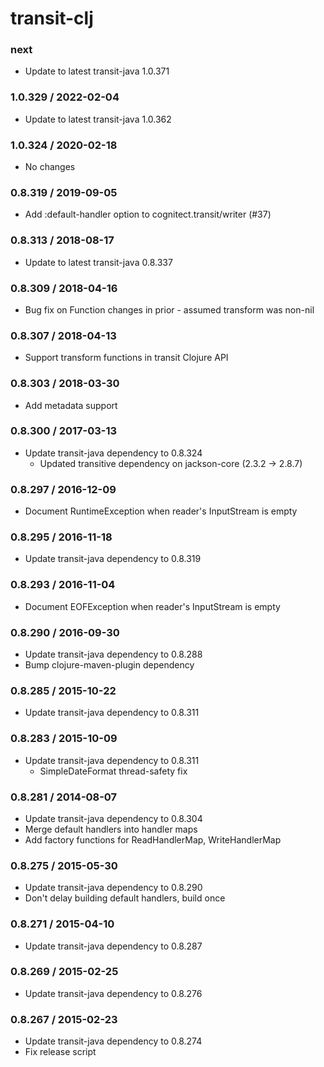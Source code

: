# transit-clj

### next

* Update to latest transit-java 1.0.371

### 1.0.329 / 2022-02-04

* Update to latest transit-java 1.0.362

### 1.0.324 / 2020-02-18

* No changes

### 0.8.319 / 2019-09-05

* Add :default-handler option to cognitect.transit/writer (#37)

### 0.8.313 / 2018-08-17

* Update to latest transit-java 0.8.337

### 0.8.309 / 2018-04-16

* Bug fix on Function changes in prior - assumed transform was non-nil

### 0.8.307 / 2018-04-13

* Support transform functions in transit Clojure API

### 0.8.303 / 2018-03-30

* Add metadata support

### 0.8.300 / 2017-03-13

* Update transit-java dependency to 0.8.324
  * Updated transitive dependency on jackson-core (2.3.2 -> 2.8.7)

### 0.8.297 / 2016-12-09

* Document RuntimeException when reader's InputStream is empty

### 0.8.295 / 2016-11-18

* Update transit-java dependency to 0.8.319

### 0.8.293 / 2016-11-04

* Document EOFException when reader's InputStream is empty

### 0.8.290 / 2016-09-30

* Update transit-java dependency to 0.8.288
* Bump clojure-maven-plugin dependency

### 0.8.285 / 2015-10-22

* Update transit-java dependency to 0.8.311

### 0.8.283 / 2015-10-09

* Update transit-java dependency to 0.8.311
  * SimpleDateFormat thread-safety fix

### 0.8.281 / 2014-08-07

* Update transit-java dependency to 0.8.304
* Merge default handlers into handler maps
* Add factory functions for ReadHandlerMap, WriteHandlerMap

### 0.8.275 / 2015-05-30

* Update transit-java dependency to 0.8.290
* Don't delay building default handlers, build once

### 0.8.271 / 2015-04-10

* Update transit-java dependency to 0.8.287

### 0.8.269 / 2015-02-25

* Update transit-java dependency to 0.8.276

### 0.8.267 / 2015-02-23

* Update transit-java dependency to 0.8.274
* Fix release script
